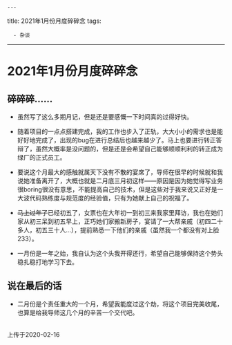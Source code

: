 	---

title: 2021年1月份月度碎碎念
tags: 

      - 杂谈
---

2021年1月份月度碎碎念
=================================

碎碎碎……
-------------------------

- 虽然写了这么多期月记，但是还是要感慨一下时间真的过得好快。<!--more-->

- 随着项目的一点点搭建完成，我的工作也步入了正轨，大大小小的需求也是能好好地完成了，出现的bug在进行总结后也越来越少了。马上也要进行转正答辩了，虽然大概率是没问题的，但是还是会希望自己能够顺顺利利的转正成为绿厂的正式员工。

- 要说这个月最大的感触就属天下没有不散的宴席了，导师在很早的时候就和我说她准备离开了，大概也就是二月底三月初这样——原因是因为她觉得写业务很boring很没有意思，不能提高自己的技术，但是这些对于我来说又正好是一大波代码熟练度与规范度的经验值，只有为她献上自己的祝福了。

- ~~马上过年了~~已经初五了，女票也在大年初一到初三来我家里拜访，我也在她们家从初三呆到初五早上，正巧她们家搬新房子，宴请了一大帮亲戚（初四二十多人，初五三十人…），提前熟悉一下他们的亲戚（虽然我一个都没有对上脸233）。

- 一月份是一年之始，我自认为这个头我开得还行，希望自己能够保持这个势头稳扎稳打地学习下去。


说在最后的话
----------------

- 二月份是个责任重大的一个月，希望我能度过这个劫，将这个项目完美收尾，也算是给我导师这几个月的辛苦一个交代吧。

<br>
上传于2020-02-16